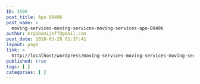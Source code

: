 ```yaml
---
ID: 3590
post_title: Apo 09496
post_name: >
  moving-services-moving-services-moving-services-apo-09496
author: mrgabonijeff@gmail.com
post_date: 2018-03-28 01:37:41
layout: page
link: >
  http://localhost/wordpress/moving-services-moving-services-moving-services-apo-09496/
published: true
tags: [ ]
categories: [ ]
---
```

